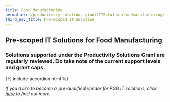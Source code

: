 ```yaml
---
title: Food Manufacturing
permalink: /productivity-solutions-grant/ITSolution/foodmanufacturing/
third_nav_title: Pre-scoped IT Solution
---
```


## Pre-scoped IT Solutions for Food Manufacturing

### Solutions supported under the Productivity Solutions Grant are regularly reviewed. Do take note of the current support levels and grant caps.

{% include accordion.html %}

_If you d like to become a pre-qualified vendor for PSG IT solutions, click <a target='_blank' rel='noopener' href='https://www.imda.gov.sg/icmvendors' >here</a> to find out more._

